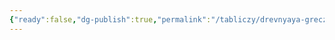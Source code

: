 ```yaml
---
{"ready":false,"dg-publish":true,"permalink":"/tabliczy/drevnyaya-grecziya/erehtejon/","dgPassFrontmatter":true}
---
```



